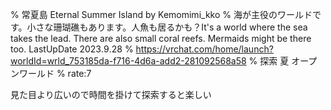 % 常夏島 Eternal Summer Island by Kemomimi_kko
% 海が主役のワールドです。小さな珊瑚礁もあります。人魚も居るかも？It's a world where the sea takes the lead․ There are also small coral reefs․ Mermaids might be there too․ LastUpDate 2023․9․28
% https://vrchat.com/home/launch?worldId=wrld_753185da-f716-4d6a-add2-281092568a58
% 探索 夏 オープンワールド
% rate:7

見た目より広いので時間を掛けて探索すると楽しい

